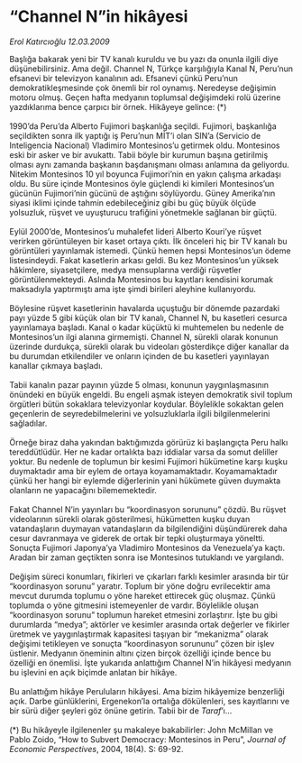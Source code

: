 # “Channel N”in hikâyesi

*Erol Katırcıoğlu 12.03.2009*

<div class="taraf_structure_2col_1zq">
<div class="margen_n">



 <p>Başlığa bakarak yeni bir TV kanalı kuruldu ve bu yazı da onunla ilgili diye düşünebilirsiniz. Ama değil. Channel N, Türkçe karşılığıyla Kanal N, Peru’nun efsanevi bir televizyon kanalının adı. Efsanevi çünkü Peru’nun demokratikleşmesinde çok önemli bir rol oynamış. Neredeyse değişimin motoru olmuş. Geçen hafta medyanın toplumsal değişimdeki rolü üzerine yazdıklarıma bence çarpıcı bir örnek. Hikâyeye gelince: (*) <br/><br/>1990’da Peru’da Alberto Fujimori başkanlığa seçildi. Fujimori, başkanlığa seçildikten sonra ilk yaptığı iş Peru’nun MİT’i olan SIN’a (Servicio de Inteligencia Nacional) Vladimiro Montesinos’u getirmek oldu. Montesinos eski bir asker ve bir avukattı. Tabii böyle bir kurumun başına getirilmiş olması aynı zamanda başkanın başdanışmanı olması anlamına da geliyordu. Nitekim Montesinos 10 yıl boyunca Fujimori’nin en yakın çalışma arkadaşı oldu. Bu süre içinde Montesinos öyle güçlendi ki kimileri Montesinos’un gücünün Fujimori’nin gücünü de aştığını söylüyordu. Güney Amerika’nın siyasi iklimi içinde tahmin edebileceğiniz gibi bu güç büyük ölçüde yolsuzluk, rüşvet ve uyuşturucu trafiğini yönetmekle sağlanan bir güçtü. <br/><br/>Eylül 2000’de, Montesinos’u muhalefet lideri Alberto Kouri’ye rüşvet verirken görüntüleyen bir kaset ortaya çıktı. İlk önceleri hiç bir TV kanalı bu görüntüleri yayınlamak istemedi. Çünkü hemen hepsi Montesinos’un ödeme listesindeydi. Fakat kasetlerin arkası geldi. Bu kez Montesinos’un yüksek hâkimlere, siyasetçilere, medya mensuplarına verdiği rüşvetler görüntülenmekteydi. Aslında Montesinos bu kayıtları kendisini korumak maksadıyla yaptırmıştı ama işte şimdi birileri aleyhine kullanıyordu.<br/><br/>Böylesine rüşvet kasetlerinin havalarda uçuştuğu bir dönemde pazardaki payı yüzde 5 gibi küçük olan bir TV kanalı, Channel N, bu kasetleri cesurca yayınlamaya başladı. Kanal o kadar küçüktü ki muhtemelen bu nedenle de Montesinos’un ilgi alanına girmemişti. Channel N, sürekli olarak konunun üzerinde durdukça, sürekli olarak bu videoları gösterdikçe diğer kanallar da bu durumdan etkilendiler ve onların içinden de bu kasetleri yayınlayan kanallar çıkmaya başladı. <br/><br/>Tabii kanalın pazar payının yüzde 5 olması, konunun yaygınlaşmasının önündeki en büyük engeldi. Bu engeli aşmak isteyen demokratik sivil toplum örgütleri bütün sokaklara televizyonlar koydular. Böylelikle sokaktan gelen geçenlerin de seyredebilmelerini ve yolsuzluklarla ilgili bilgilenmelerini sağladılar. <br/><br/>Örneğe biraz daha yakından baktığımızda görürüz ki başlangıçta Peru halkı tereddütlüdür. Her ne kadar ortalıkta bazı iddialar varsa da somut deliller yoktur. Bu nedenle de toplumun bir kesimi Fujimori hükümetine karşı kuşku duymaktadır ama bir eylem de ortaya koyamamaktadır. Koyamamaktadır çünkü her hangi bir eylemde diğerlerinin yani hükümete güven duymakta olanların ne yapacağını bilememektedir. <br/><br/>Fakat Channel N’in yayınları bu “koordinasyon sorununu” çözdü. Bu rüşvet videolarının sürekli olarak gösterilmesi, hükümetten kuşku duyan vatandaşların duymayan vatandaşların da bilgilendiğini düşündürerek daha cesur davranmaya ve giderek de ortak bir tepki oluşturmaya yöneltti. Sonuçta Fujimori Japonya’ya Vladimiro Montesinos da Venezuela’ya kaçtı. Aradan bir zaman geçtikten sonra ise Montesinos tutuklandı ve yargılandı. <br/><br/>Değişim süreci konumları, fikirleri ve çıkarları farklı kesimler arasında bir tür “koordinasyon sorunu” yaratır. Toplum bir yöne doğru evrilecektir ama mevcut durumda toplumu o yöne hareket ettirecek güç oluşmaz. Çünkü toplumda o yöne gitmesini istemeyenler de vardır. Böylelikle oluşan “koordinasyon sorunu” toplumun hareket etmesini zorlaştırır. İşte bu gibi durumlarda “medya”; aktörler ve kesimler arasında ortak değerler ve fikirler üretmek ve yaygınlaştırmak kapasitesi taşıyan bir “mekanizma” olarak değişimi tetikleyen ve sonuçta “koordinasyon sorununu” çözen bir işlev üstlenir. Medyanın öneminin altını çizen birçok özelliği içinde bence bu özelliği en önemlisi. İşte yukarıda anlattığım Channel N’in hikâyesi medyanın bu işlevini en açık biçimde anlatan bir hikâye. <br/><br/>Bu anlattığım hikâye Peruluların hikâyesi. Ama bizim hikâyemize benzerliği açık. Darbe günlüklerini, Ergenekon’la ortalığa dökülenleri, ses kayıtlarını ve bir sürü diğer şeyleri göz önüne getirin. Tabii bir de <i>Taraf</i>’ı... <br/><br/>(*) Bu hikâyeyle ilgilenenler şu makaleye bakabilirler: John McMillan ve Pablo Zoido, “How to Subvert Democracy: Montesinos in Peru”, <i>Journal of Economic Perspectives</i>, 2004, 18(4). S: 69-92.</p>
<br/>
<br/>
<br/>



<br/>


<div id="taraf_not">
</div>

</div>


</div>
